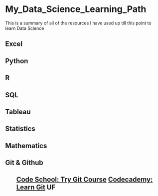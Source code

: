 # My_Data_Science_Learning_Path
This is a summary of all of the resources I have used up till this point to learn Data Science 

<h2>Excel<h2> 


<h2>Python<h2> 

<h2>R<h2> 

<h2>SQL<h2>


<h2>Tableau<h2> 


<h2>Statistics<h2> 

<h2>Mathematics<h2>

<h2>Git & Github <h2>
   <ol>
   
   [Code School: Try Git Course](https://www.codeschool.com/courses/try-git) 
   [Codecademy: Learn Git](https://www.codecademy.com/learn/all) UF
   
   <ol>
   

